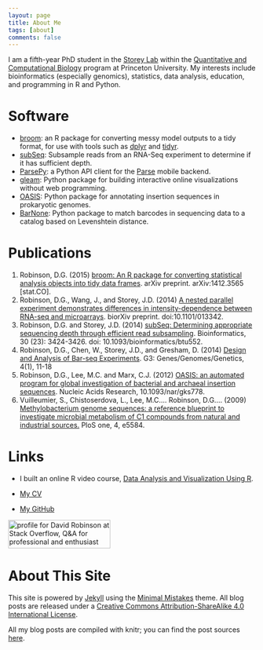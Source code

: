 ```yaml
---
layout: page
title: About Me
tags: [about]
comments: false
---
```


I am a fifth-year PhD student in the [Storey Lab](http://www.genomine.org/) within the [Quantitative and Computational Biology](http://www.princeton.edu/qcbgrad/) program at Princeton University. My interests include bioinformatics (especially genomics), statistics, data analysis, education, and programming in R and Python.

Software
============

* [broom](http://github.com/dgrtwo/broom): an R package for converting messy model outputs to a tidy format, for use with tools such as [dplyr](http://github.com/hadley/dplyr) and [tidyr](http://github.com/hadley/tidyr).
* [subSeq](http://github.com/StoreyLab/subSeq): Subsample reads from an RNA-Seq experiment to determine if it has sufficient depth.
* [ParsePy](https://github.com/dgrtwo/ParsePy): a Python API client for the [Parse](https://parse.com/) mobile backend.
* [gleam](http://github.com/dgrtwo/gleam): Python package for building interactive online visualizations without web programming.
* [OASIS](https://github.com/dgrtwo/OASIS): Python package for annotating insertion sequences in prokaryotic genomes.
* [BarNone](http://github.com/dgrtwo/barnone): Python package to match barcodes in sequencing data to a catalog based on Levenshtein distance.

Publications
============

1. Robinson, D.G. (2015) <a href="http://arxiv.org/abs/1412.3565">broom: An R package for converting statistical analysis objects into tidy data frames</a>. arXiv preprint. arXiv:1412.3565 [stat.CO].
2. Robinson, D.G., Wang, J., and Storey, J.D. (2014) <a href="http://biorxiv.org/content/early/2014/12/30/013342">A nested parallel experiment demonstrates differences in intensity-dependence between RNA-seq and microarrays</a>. biorXiv preprint. doi:10.1101/013342.
3. Robinson, D.G. and Storey, J.D. (2014) <a href="http://bioinformatics.oxfordjournals.org/content/early/2014/09/03/bioinformatics.btu552.abstract?keytype=ref&ijkey=al7iHAgvbsLcdYj">subSeq: Determining appropriate sequencing depth through efficient read subsampling</a>. Bioinformatics, 30 (23): 3424-3426. doi: 10.1093/bioinformatics/btu552.
4. Robinson, D.G., Chen, W., Storey, J.D., and Gresham, D. (2014) <a href="http://www.g3journal.org/content/early/2013/10/30/g3.113.008565.abstract">Design and Analysis of Bar-seq Experiments</a>. G3: Genes/Genomes/Genetics, 4(1), 11-18
5. Robinson, D.G., Lee, M.C. and Marx, C.J. (2012) <a href="http://nar.oxfordjournals.org/content/early/2012/08/14/nar.gks778.full">OASIS: an automated program for global investigation of bacterial and archaeal insertion sequences</a>. Nucleic Acids Research, 10.1093/nar/gks778.
6. Vuilleumier, S., Chistoserdova, L., Lee, M.C.... Robinson, D.G.... (2009) <a href="http://www.plosone.org/article/info:doi/10.1371/journal.pone.0005584">Methylobacterium genome sequences: a reference blueprint to investigate microbial metabolism of C1 compounds from natural and industrial sources.</a> PloS one, 4, e5584.

Links
=====

* I built an online R video course, [Data Analysis and Visualization Using R](/RData/).

* [My CV](/files/DavidRobinsonResume.pdf)

* [My GitHub](https://github.com/dgrtwo)

<a href="http://stackoverflow.com/users/712603/david-robinson">
<img src="http://stackoverflow.com/users/flair/712603.png" width="208" height="58" alt="profile for David Robinson at Stack Overflow, Q&amp;A for professional and enthusiast programmers" title="profile for David Robinson at Stack Overflow, Q&amp;A for professional and enthusiast programmers">
</a>

About This Site
=========

This site is powered by [Jekyll](http://jekyllrb.com/) using the [Minimal Mistakes](http://mademistakes.com/minimal-mistakes/) theme. All blog posts are released under a [Creative Commons Attribution-ShareAlike 4.0 International License](http://creativecommons.org/licenses/by-sa/4.0/).

All my blog posts are compiled with knitr; you can find the post sources [here](https://github.com/dgrtwo/dgrtwo.github.com/tree/master/_R).
